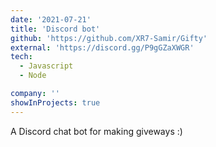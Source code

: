 ```yaml
---
date: '2021-07-21'
title: 'Discord bot'
github: 'https://github.com/XR7-Samir/Gifty'
external: 'https://discord.gg/P9gGZaXWGR'
tech:
  - Javascript
  - Node 

company: ''
showInProjects: true
---
```


A Discord chat bot for making giveways :)
